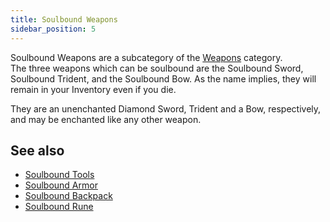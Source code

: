 ```yaml
---
title: Soulbound Weapons
sidebar_position: 5
---
```


Soulbound Weapons are a subcategory of the [Weapons](/docs/Slimefun/Weapons) category.  
The three weapons which can be soulbound are the Soulbound Sword, Soulbound Trident, and the Soulbound Bow. As the name implies, they will remain in your Inventory even if you die.

They are an unenchanted Diamond Sword, Trident and a Bow, respectively, and may be enchanted like any other weapon.

## See also

* [Soulbound Tools](Soulbound-Tools)
* [Soulbound Armor](Soulbound-Armor)
* [Soulbound Backpack](Soulbound-Backpack)
* [Soulbound Rune](Soulbound-Rune)
